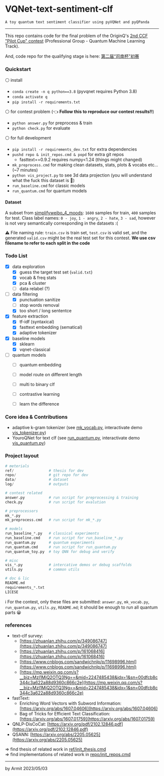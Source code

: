# VQNet-text-sentiment-clf

    A toy quantum text sentiment classifier using pyVQNet and pyQPanda

----

This repo contains code for the final problem of the OriginQ's [2nd CCF "Pilot Cup" contest](https://contest.originqc.com.cn/contest/4/contest:introduction) (Professional Group - Quantum Machine Learning Track).

And, code repo for the qualifying stage is here: [第二届“司南杯”初赛](https://github.com/Kahsolt/CCF-2nd-Pilot-Cup-first-stage)


### Quickstart

⚪ install

- `conda create -n q python==3.8` (pyvqnet requires Python 3.8)
- `conda activate q`
- `pip install -r requirements.txt`

⚪ for contest problem (👈 **Follow this to reproduce our contest results!!**)

- `python answer.py` for preprocess & train
- `python check.py` for evaluate

⚪ for full development

- `pip install -r requirements_dev.txt` for extra dependencies
- `pushd repo & init_repos.cmd & popd` for extra git repos
  - fasttext==0.9.2 requires numpy<1.24 (things might changed)
- `mk_preprocess.cmd` for making clean datasets, stats, plots & vocabs etc... (~7 minutes)
- `python vis_project.py` to see 3d data projection (you will understand what the fuck this dataset is 👿)
- `run_baseline.cmd` for classic models
- `run_quantum.cmd` for quantum models


#### Dataset

A subset from [simplifyweibo_4_moods](https://github.com/SophonPlus/ChineseNlpCorpus/blob/master/datasets/simplifyweibo_4_moods/intro.ipynb): `1600` samples for train, `400` samples for test. Class label names: `0 - joy`, `1 - angry`, `2 - hate`, `3 - sad`, however is not very semantically corresponding in the datasets :(

⚠ File naming rule: `train.csv` is train set, `test.csv` is valid set, and the generated `valid.csv` might be the real test set for this contest. **We use csv filename to refer to each split in the code**


### Todo List

- [x] data exploration
  - [x] guess the target test set (`valid.txt`)
  - [x] vocab & freq stats
  - [x] pca & cluster
  - [ ] data relabel (?)
- [ ] data filtering
  - [x] punctuation sanitize
  - [ ] stop words removal
  - [x] too short / long sententce
- [x] feature extraction
  - [x] tf-idf (syntaxical)
  - [x] fasttext embedding (sematical)
  - [x] adaptive tokenizer
- [x] baseline models
  - [x] sklearn
  - [x] vqnet-classical
- [ ] quantum models
  - [ ] quantum embedding
  - [ ] model route on different length
  - [ ] multi to binary clf
  - [ ] contrastive learning
  - [ ] learn the difference


### Core idea & Contributions

- adaptive k-gram tokenizer (see [mk_vocab.py](mk_vocab.py), interactivate demo [vis_tokenizer.py](vis_tokenizer.py))
- YouroQNet for text clf (see [run_quantum.py](run_quantum.py), interactivate demo [vis_quantum.py](vis_quantum.py))


### Project layout

```python
# meterials
ref/                # thesis for dev
repo/               # git repo for dev
data/               # dataset
log/                # outputs

# contest related
answer.py           # run script for preprocessing & training
check.py            # run script for evalution

# preprocessors
mk_*.py
mk_preprocess.cmd   # run script for mk_*.py

# models
run_baseline_*.py   # classical experiments
run_baseline.cmd    # run script for run_baseline_*.py
run_quantum.py      # quantum experiments
run_quantum.cmd     # run script for run_quantum.py
run_quantum_toy.py  # toy QNN for debug and verify

# misc
vis_*.py            # intercative demos or debug scaffolds
utils.py            # common utils

# doc & lic
README.md
requirements_*.txt
LICESE
```

ℹ For the contest, only these files are submitted: `answer.py`, `mk_vocab.py`, `run_quantum.py`, `utils.py`, `README.md`; it should be enough to run all quantum parts 😀


### references

- text-clf survey:
  - [https://zhuanlan.zhihu.com/p/349086747](https://zhuanlan.zhihu.com/p/349086747)
  - [https://zhuanlan.zhihu.com/p/161068416](https://zhuanlan.zhihu.com/p/161068416)
  - [https://www.cnblogs.com/sandwichnlp/p/11698996.html](https://www.cnblogs.com/sandwichnlp/p/11698996.html)
  - [https://mp.weixin.qq.com/s?__biz=MzI1MjQ2OTQ3Ng==&mid=2247485438&idx=1&sn=00dfcb8c344c3a622a88d9360c866c2e](https://mp.weixin.qq.com/s?__biz=MzI1MjQ2OTQ3Ng==&mid=2247485438&idx=1&sn=00dfcb8c344c3a622a88d9360c866c2e)
- fastText: 
  - Enriching Word Vectors with Subword Information: [https://arxiv.org/abs/1607.04606](https://arxiv.org/abs/1607.04606)
  - Bag of Tricks for Efficient Text Classification: [https://arxiv.org/abs/1607.01759](https://arxiv.org/abs/1607.01759)
- QNLP-DisCoCat: [https://arxiv.org/pdf/2102.12846.pdf](https://arxiv.org/pdf/2102.12846.pdf)
- QSANN: [https://arxiv.org/abs/2205.05625](https://arxiv.org/abs/2205.05625)

=> find thesis of related work in [ref/init_thesis.cmd](ref/init_thesis.cmd)  
=> find implementations of related work in [repo/init_repos.cmd](repo/init_repos.cmd)  

----

by Armit
2023/05/03 
